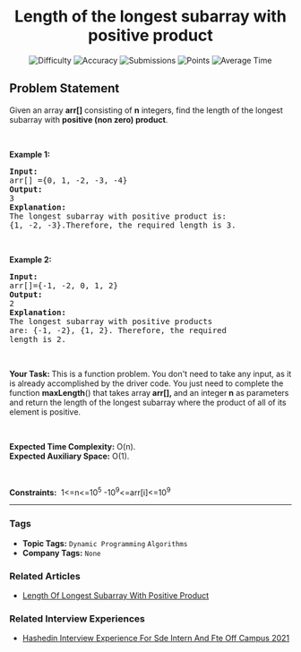 <h1 align="center">Length of the longest subarray with positive product</h1>

<p align="center">
  <img alt="Difficulty" title="Difficulty" src="https://custom-icon-badges.demolab.com/badge/Difficulty: Medium-1F222E?style=for-the-badge&logoColor=white&logo=fire"/>
  <img alt="Accuracy" title="Accuracy" src="https://custom-icon-badges.demolab.com/badge/Accuracy: 50.69%25-1F222E?style=for-the-badge&logoColor=white&logo=target"/>
  <img alt="Submissions" title="Submissions" src="https://custom-icon-badges.demolab.com/badge/Submissions: 25K+-1F222E?style=for-the-badge&logoColor=white&logo=repo"/>
  <img alt="Points" title="Points" src="https://custom-icon-badges.demolab.com/badge/Points: 4-1F222E?style=for-the-badge&logoColor=white&logo=award"/>
  <img alt="Average Time" title="Average Time" src="https://custom-icon-badges.demolab.com/badge/Average%20Time: N/A-1F222E?style=for-the-badge&logoColor=white&logo=clock"/>
</p>

## Problem Statement

Given an array <b>arr[]</b> consisting of <b>n</b> integers, find the length of the longest subarray with <b>positive (non zero) product</b>.

 

<b>Example 1:</b>

<pre><b>Input:
</b>arr[] ={0, 1, -2, -3, -4} 
<b>Output:
</b>3
<b>Explanation:</b> 
The longest subarray with positive product is: 
{1, -2, -3}.Therefore, the required length is 3.</pre>

 

<b>Example 2:</b>

<pre><b>Input:
</b>arr[]={-1, -2, 0, 1, 2}
<b>Output:
</b>2
<b>Explanation:</b>
The longest subarray with positive products 
are: {-1, -2}, {1, 2}. Therefore, the required 
length is 2.</pre>

 

<b>Your Task: </b>This is a function problem. You don't need to take any input, as it is already accomplished by the driver code. You just need to complete the function <b>maxLength</b>() that takes array<b> arr[], </b>and an integer<b> n</b> as parameters and return the length of the longest subarray where the product of all of its element is positive. 

 

<b>Expected Time Complexity:</b> O(n).<br>
<b>Expected Auxiliary Space:</b> O(1).

 

<b>Constraints:</b>
 1<=n<=10<sup>5</sup>
-10<sup>9</sup><=arr[i]<=10<sup>9</sup><br>


<hr>

### Tags
- **Topic Tags:** `Dynamic Programming` `Algorithms`
- **Company Tags:** `None`

### Related Articles
- [Length Of Longest Subarray With Positive Product](https://www.geeksforgeeks.org/length-of-longest-subarray-with-positive-product/)

### Related Interview Experiences
- [Hashedin Interview Experience For Sde Intern And Fte Off Campus 2021](https://www.geeksforgeeks.org/hashedin-interview-experience-for-sde-intern-and-fte-off-campus-2021/)
